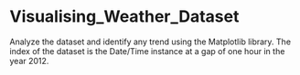 # Visualising_Weather_Dataset
Analyze the dataset and identify any trend using the Matplotlib library. The index of the dataset is the Date/Time instance at a gap of one hour in the year 2012.
